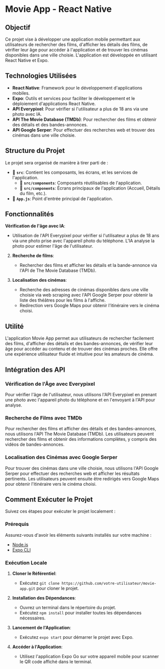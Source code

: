 # Movie App - React Native

## Objectif

Ce projet vise à développer une application mobile permettant aux utilisateurs de rechercher des films, d'afficher les détails des films, de vérifier leur âge pour accéder à l'application et de trouver les cinémas disponibles dans une ville choisie. L'application est développée en utilisant React Native et Expo.

## Technologies Utilisées

- **React Native**: Framework pour le développement d'applications mobiles.
- **Expo**: Outils et services pour faciliter le développement et le déploiement d'applications React Native.
- **API Everypixel**: Pour vérifier si l'utilisateur a plus de 18 ans via une photo avec IA.
- **API The Movie Database (TMDb)**: Pour rechercher des films et obtenir des détails et des bandes-annonces.
- **API Google Serper**: Pour effectuer des recherches web et trouver des cinémas dans une ville choisie.

## Structure du Projet

Le projet sera organisé de manière à tirer parti de :

- 📁 **`src`**: Contient les composants, les écrans, et les services de l'application.
  - 📄 **`src/components`**: Composants réutilisables de l'application.
  - 📄 **`src/components`**: Écrans principaux de l'application (Accueil, Détails du film, etc.).
- 📄 **`App.js`**: Point d'entrée principal de l'application.

## Fonctionnalités

**Vérification de l'âge avec IA**:
   - Utilisation de l'API Everypixel pour vérifier si l'utilisateur a plus de 18 ans via une photo prise avec l'appareil photo du téléphone. L'IA analyse la photo pour estimer l'âge de l'utilisateur.

2. **Recherche de films**:
   - Rechercher des films et afficher les détails et la bande-annonce via l'API de The Movie Database (TMDb).

3. **Localisation des cinémas**:
   - Recherche des adresses de cinémas disponibles dans une ville choisie via web scraping avec l'API Google Serper pour obtenir la liste des théâtres pour les films à l'affiche.
   - Redirection vers Google Maps pour obtenir l'itinéraire vers le cinéma choisi.


## Utilité

L'application Movie App permet aux utilisateurs de rechercher facilement des films, d'afficher des détails et des bandes-annonces, de vérifier leur âge pour accéder au contenu et de trouver des cinémas proches. Elle offre une expérience utilisateur fluide et intuitive pour les amateurs de cinéma.

## Intégration des API

### Vérification de l'Âge avec Everypixel

Pour vérifier l'âge de l'utilisateur, nous utilisons l'API Everypixel en prenant une photo avec l'appareil photo du téléphone et en l'envoyant à l'API pour analyse.

### Recherche de Films avec TMDb

Pour rechercher des films et afficher des détails et des bandes-annonces, nous utilisons l'API The Movie Database (TMDb). Les utilisateurs peuvent rechercher des films et obtenir des informations complètes, y compris des vidéos de bandes-annonces.

### Localisation des Cinémas avec Google Serper

Pour trouver des cinémas dans une ville choisie, nous utilisons l'API Google Serper pour effectuer des recherches web et afficher les résultats pertinents. Les utilisateurs peuvent ensuite être redirigés vers Google Maps pour obtenir l'itinéraire vers le cinéma choisi.

## Comment Exécuter le Projet

Suivez ces étapes pour exécuter le projet localement :

### Prérequis

Assurez-vous d'avoir les éléments suivants installés sur votre machine :

- [Node.js](https://nodejs.org/)
- [Expo CLI](https://docs.expo.dev/get-started/installation/)

### Exécution Locale

1. **Cloner le Référentiel**:
   - Exécutez `git clone https://github.com/votre-utilisateur/movie-app.git` pour cloner le projet.

2. **Installation des Dépendances**:
   - Ouvrez un terminal dans le répertoire du projet.
   - Exécutez `npm install` pour installer toutes les dépendances nécessaires.

3. **Lancement de l'Application**:
   - Exécutez `expo start` pour démarrer le projet avec Expo.

4. **Accéder à l'Application**:
   - Utilisez l'application Expo Go sur votre appareil mobile pour scanner le QR code affiché dans le terminal.

